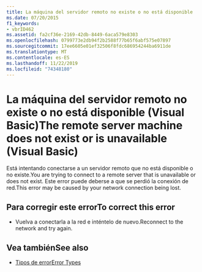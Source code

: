 ```yaml
---
title: La máquina del servidor remoto no existe o no está disponible
ms.date: 07/20/2015
f1_keywords:
- vbrID462
ms.assetid: fa2cf36e-2169-42db-8449-6aca579e8303
ms.openlocfilehash: 0799773e2db94f2b2588f77b65f6abf575e07897
ms.sourcegitcommit: 17ee6605e01ef32506f8fdc686954244ba6911de
ms.translationtype: MT
ms.contentlocale: es-ES
ms.lasthandoff: 11/22/2019
ms.locfileid: "74348180"
---
```

# <a name="the-remote-server-machine-does-not-exist-or-is-unavailable-visual-basic"></a><span data-ttu-id="e6f8d-102">La máquina  del servidor remoto no existe o no está disponible (Visual Basic)</span><span class="sxs-lookup"><span data-stu-id="e6f8d-102">The remote server machine does not exist or is unavailable (Visual Basic)</span></span>
<span data-ttu-id="e6f8d-103">Está intentando conectarse a un servidor remoto que no está disponible o no existe.</span><span class="sxs-lookup"><span data-stu-id="e6f8d-103">You are trying to connect to a remote server that is unavailable or does not exist.</span></span> <span data-ttu-id="e6f8d-104">Este error puede deberse a que se perdió la conexión de red.</span><span class="sxs-lookup"><span data-stu-id="e6f8d-104">This error may be caused by your network connection being lost.</span></span>  
  
## <a name="to-correct-this-error"></a><span data-ttu-id="e6f8d-105">Para corregir este error</span><span class="sxs-lookup"><span data-stu-id="e6f8d-105">To correct this error</span></span>  
  
- <span data-ttu-id="e6f8d-106">Vuelva a conectarla a la red e inténtelo de nuevo.</span><span class="sxs-lookup"><span data-stu-id="e6f8d-106">Reconnect to the network and try again.</span></span>  
  
## <a name="see-also"></a><span data-ttu-id="e6f8d-107">Vea también</span><span class="sxs-lookup"><span data-stu-id="e6f8d-107">See also</span></span>

- [<span data-ttu-id="e6f8d-108">Tipos de error</span><span class="sxs-lookup"><span data-stu-id="e6f8d-108">Error Types</span></span>](../../visual-basic/programming-guide/language-features/error-types.md)

